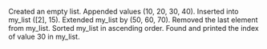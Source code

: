 Created an empty list.
Appended values (10, 20, 30, 40).
Inserted into my_list ([2], 15).
Extended my_list by (50, 60, 70).
Removed the last element from my_list.
Sorted my_list in ascending order.
Found and printed the index of value 30 in my_list.
